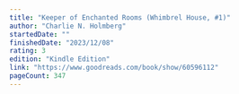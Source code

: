```yaml
---
title: "Keeper of Enchanted Rooms (Whimbrel House, #1)"
author: "Charlie N. Holmberg"
startedDate: ""
finishedDate: "2023/12/08"
rating: 3
edition: "Kindle Edition"
link: "https://www.goodreads.com/book/show/60596112"
pageCount: 347
---
```



